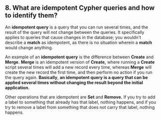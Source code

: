 ## 8. What are idempotent Cypher queries and how to identify them?

An **idempotent query** is a query that you can run several times, and the result of the query will not change between the queries. It specifically applies to queries that cause changes in the database; you wouldn't describe a **match** as idempotent, as there is no situation wherein a **match** would change anything.

An example of an **idempotent query** is the difference between **Create** and **Merge.** **Merge** is an idempotent version of **Create,**  where running a **Create** script several times will add a new record every time, whereas **Merge** will create the new record the first time, and then perform no action if you run the query again. **Basically**, **an idempotent query is a query that can be applied several times without changing the result beyond the initial application.**

Other operations that are idempotent are **Set** and **Remove.** If you try to add a label to something that already has that label, nothing happens, and if you try to remove a label from something that does not carry that label, nothing happens.